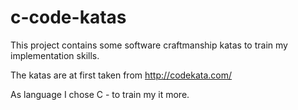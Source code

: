 c-code-katas
============

This project contains some software craftmanship katas to train 
my implementation skills.

The katas are at first taken from http://codekata.com/

As language I chose C - to train my it more.
